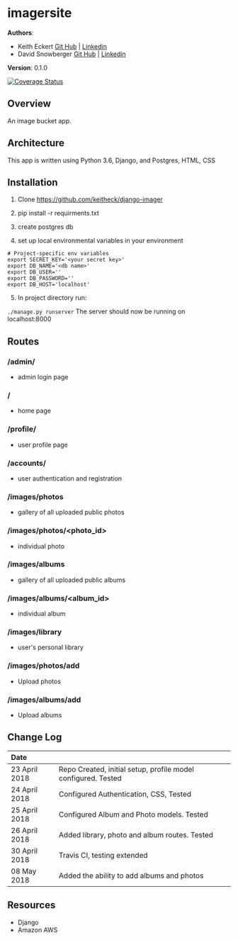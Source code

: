 # imagersite

**Authors**: 
- Keith Eckert [Git Hub](https://github.com/keitheck) | [Linkedin](www.linkedin.com/in/keith-eckert)
- David Snowberger [Git Hub](https://github.com/dsnowb) | [Linkedin](www.linkedin.com/in/dsnowberger)

**Version**: 0.1.0

[![Coverage Status](https://coveralls.io/repos/github/keitheck/django-imager/badge.svg?branch=class-31-testing)](https://coveralls.io/github/keitheck/django-imager?branch=class-31-testing)

## Overview
An image bucket app.

## Architecture
This app is written using Python 3.6, Django, and Postgres, HTML, CSS

## Installation

1. Clone https://github.com/keitheck/django-imager

2. pip install -r requirments.txt

3. create postgres db

4. set up local environmental variables in your environment

```
# Project-specific env variables
export SECRET_KEY='<your secret key>'
export DB_NAME='<db name>'
export DB_USER=''
export DB_PASSWORD=''
export DB_HOST='localhost'
```

5. In project directory run:

`./manage.py runserver` The server should now be running on localhost:8000

## Routes

### /admin/

- admin login page

### /

- home page

### /profile/

- user profile page

### /accounts/

- user authentication and registration

### /images/photos

- gallery of all uploaded public photos

### /images/photos/<photo_id>

- individual photo

### /images/albums

- gallery of all uploaded public albums

### /images/albums/<album_id>

- individual album

### /images/library

- user's personal library

### /images/photos/add

- Upload photos

### /images/albums/add

- Upload albums

## Change Log
| Date | |
|:--|:--|
| 23 April 2018 | Repo Created, initial setup, profile model configured. Tested |
| 24 April 2018 | Configured Authentication, CSS, Tested |
| 25 April 2018 | Configured Album and Photo models. Tested |
| 26 April 2018 | Added library, photo and album routes. Tested |
| 30 April 2018 | Travis CI, testing extended |
| 08 May 2018 | Added the ability to add albums and photos |

## Resources
- Django
- Amazon AWS

